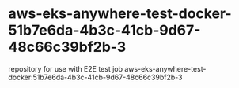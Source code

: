 # aws-eks-anywhere-test-docker-51b7e6da-4b3c-41cb-9d67-48c66c39bf2b-3
repository for use with E2E test job aws-eks-anywhere-test-docker:51b7e6da-4b3c-41cb-9d67-48c66c39bf2b-3
